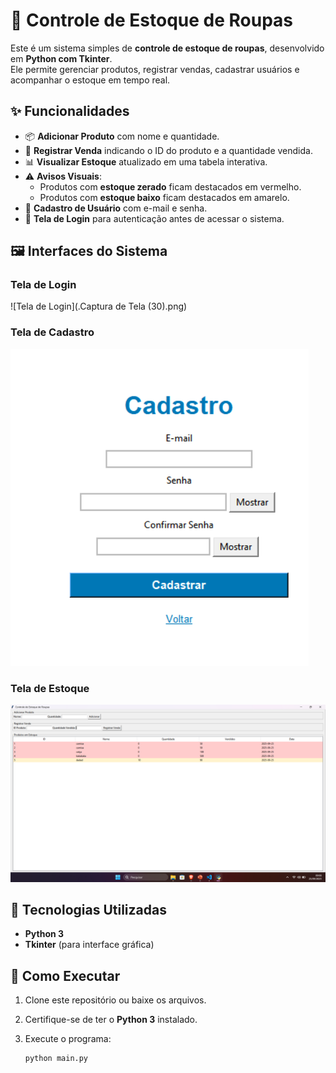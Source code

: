 # 👕 Controle de Estoque de Roupas

Este é um sistema simples de **controle de estoque de roupas**, desenvolvido em **Python com Tkinter**.  
Ele permite gerenciar produtos, registrar vendas, cadastrar usuários e acompanhar o estoque em tempo real.

## ✨ Funcionalidades

- 📦 **Adicionar Produto** com nome e quantidade.
- 🛒 **Registrar Venda** indicando o ID do produto e a quantidade vendida.
- 📊 **Visualizar Estoque** atualizado em uma tabela interativa.
- ⚠️ **Avisos Visuais**:
  - Produtos com **estoque zerado** ficam destacados em vermelho.
  - Produtos com **estoque baixo** ficam destacados em amarelo.
- 🔐 **Cadastro de Usuário** com e-mail e senha.
- 🔑 **Tela de Login** para autenticação antes de acessar o sistema.

## 🖼️ Interfaces do Sistema

### Tela de Login
![Tela de Login](.Captura de Tela (30).png)

### Tela de Cadastro
![Tela de Cadastro](./Captura%20de%20tela%202025-09-18%20085206.png)

### Tela de Estoque
![Tela do Sistema](./Captura%20de%20Tela%20(29).png)

## 🚀 Tecnologias Utilizadas

- **Python 3**
- **Tkinter** (para interface gráfica)

## 📂 Como Executar

1. Clone este repositório ou baixe os arquivos.
2. Certifique-se de ter o **Python 3** instalado.
3. Execute o programa:

   ```bash
   python main.py
